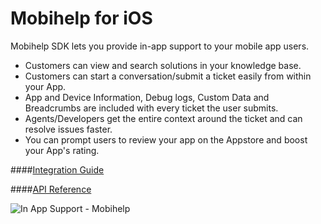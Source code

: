 Mobihelp for iOS
=========


Mobihelp SDK lets you provide in-app support to your mobile app users.

  - Customers can view and search solutions in your knowledge base.
  - Customers can start a conversation/submit a ticket easily from within your App.
  - App and Device Information, Debug logs, Custom Data and Breadcrumbs are included with every ticket the user submits.
  - Agents/Developers get the entire context around the ticket and can resolve issues faster.
  - You can prompt users to review your app on the Appstore and boost your App's rating.

####[Integration Guide](http://developer.freshdesk.com/mobihelp/ios/integration_guide)

####[API Reference](http://developer.freshdesk.com/mobihelp/ios/api)

![In App Support - Mobihelp](https://s3.amazonaws.com/assets.mobihelp.freshpo.com/images/iphone5s.png)
